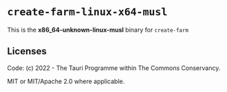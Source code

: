 # `create-farm-linux-x64-musl`

This is the **x86_64-unknown-linux-musl** binary for `create-farm`

## Licenses
Code: (c) 2022 - The Tauri Programme within The Commons Conservancy.

MIT or MIT/Apache 2.0 where applicable.